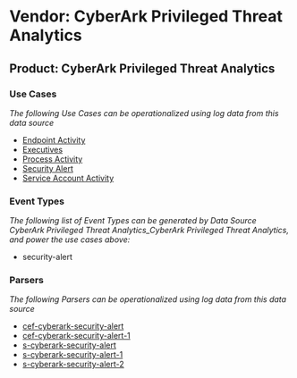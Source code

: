 Vendor: CyberArk Privileged Threat Analytics
============================================
Product: CyberArk Privileged Threat Analytics
---------------------------------------------

### Use Cases

_The following Use Cases can be operationalized using log data from this data source_

* [Endpoint Activity](../UseCases/usecase_endpoint_activity.md)
* [Executives](../UseCases/usecase_executives.md)
* [Process Activity](../UseCases/usecase_process_activity.md)
* [Security Alert](../UseCases/usecase_security_alert.md)
* [Service Account Activity](../UseCases/usecase_service_account_activity.md)


### Event Types

_The following list of Event Types can be generated by Data Source CyberArk Privileged Threat Analytics_CyberArk Privileged Threat Analytics, and power the use cases above:_

- security-alert


### Parsers

_The following Parsers can be operationalized using log data from this data source_

* [cef-cyberark-security-alert](../Parsers/parserContent_cef-cyberark-security-alert.md)
* [cef-cyberark-security-alert-1](../Parsers/parserContent_cef-cyberark-security-alert-1.md)
* [s-cyberark-security-alert](../Parsers/parserContent_s-cyberark-security-alert.md)
* [s-cyberark-security-alert-1](../Parsers/parserContent_s-cyberark-security-alert-1.md)
* [s-cyberark-security-alert-2](../Parsers/parserContent_s-cyberark-security-alert-2.md)
